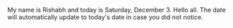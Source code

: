 My name is Rishabh and today is Saturday, December 3. Hello all. The date will automatically update to today's date in case you did not notice.
